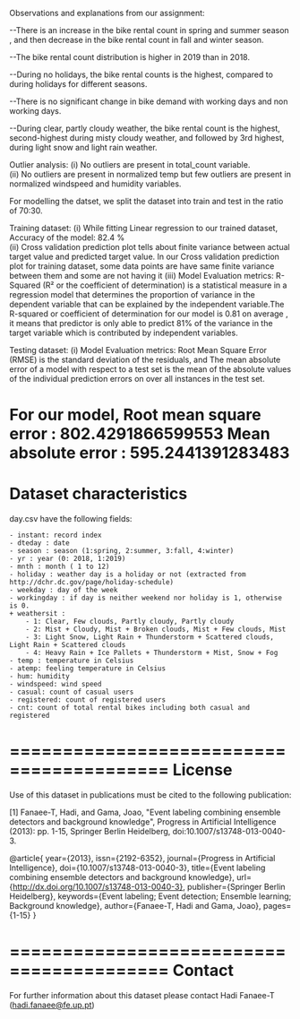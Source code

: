 Observations and explanations from our assignment:


--There is an increase in the bike rental count in spring and summer season , and then decrease in the bike rental count in fall and winter season.

--The bike rental count distribution is higher in 2019 than in 2018.

--During no holidays, the bike rental counts is the highest, compared to during holidays for different seasons.

--There is no significant change in bike demand with working days and non working days.

--During clear, partly cloudy weather, the bike rental count is the highest, second-highest during misty cloudy weather, and followed by 3rd highest, during light snow and light rain weather.

Outlier analysis:
(i) No outliers are present in total_count variable.<br>
(ii) No outliers are present in normalized temp but few outliers are present in normalized windspeed and humidity variables.

For modelling the datset, we split the dataset into train and test in the ratio of 70:30.

Training dataset:
(i) While fitting Linear regression to our trained dataset, Accuracy of the model: 82.4 %<br>
(ii) Cross validation prediction plot tells about finite variance between actual target value and predicted target value. In our Cross validation prediction plot for training dataset, some data points are have same finite variance between them and some are not having it
(iii) Model Evaluation metrics: R-Squared (R² or the coefficient of determination) is a statistical measure in a regression model that determines the proportion of variance in the dependent variable that can be explained by the independent variable.The R-squared or coefficient of determination for our model is 0.81 on average , it means that predictor is only able to predict 81% of the variance in the target variable which is contributed by independent variables.

Testing dataset:
(i) Model Evaluation metrics: Root Mean Square Error (RMSE) is the standard deviation of the residuals, and The mean absolute error of a model with respect to a test set is the mean of the absolute values of the individual prediction errors on over all instances in the test set.

For our model, 
Root mean square error : 802.4291866599553
Mean absolute error : 595.2441391283483
=========================================
Dataset characteristics
=========================================	
day.csv have the following fields:
	
	- instant: record index
	- dteday : date
	- season : season (1:spring, 2:summer, 3:fall, 4:winter)
	- yr : year (0: 2018, 1:2019)
	- mnth : month ( 1 to 12)
	- holiday : weather day is a holiday or not (extracted from http://dchr.dc.gov/page/holiday-schedule)
	- weekday : day of the week
	- workingday : if day is neither weekend nor holiday is 1, otherwise is 0.
	+ weathersit : 
		- 1: Clear, Few clouds, Partly cloudy, Partly cloudy
		- 2: Mist + Cloudy, Mist + Broken clouds, Mist + Few clouds, Mist
		- 3: Light Snow, Light Rain + Thunderstorm + Scattered clouds, Light Rain + Scattered clouds
		- 4: Heavy Rain + Ice Pallets + Thunderstorm + Mist, Snow + Fog
	- temp : temperature in Celsius
	- atemp: feeling temperature in Celsius
	- hum: humidity
	- windspeed: wind speed
	- casual: count of casual users
	- registered: count of registered users
	- cnt: count of total rental bikes including both casual and registered
	
=========================================
License
=========================================
Use of this dataset in publications must be cited to the following publication:

[1] Fanaee-T, Hadi, and Gama, Joao, "Event labeling combining ensemble detectors and background knowledge", Progress in Artificial Intelligence (2013): pp. 1-15, Springer Berlin Heidelberg, doi:10.1007/s13748-013-0040-3.

@article{
	year={2013},
	issn={2192-6352},
	journal={Progress in Artificial Intelligence},
	doi={10.1007/s13748-013-0040-3},
	title={Event labeling combining ensemble detectors and background knowledge},
	url={http://dx.doi.org/10.1007/s13748-013-0040-3},
	publisher={Springer Berlin Heidelberg},
	keywords={Event labeling; Event detection; Ensemble learning; Background knowledge},
	author={Fanaee-T, Hadi and Gama, Joao},
	pages={1-15}
}

=========================================
Contact
=========================================
	
For further information about this dataset please contact Hadi Fanaee-T (hadi.fanaee@fe.up.pt)
